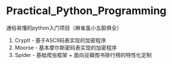 # Practical_Python_Programming
通俗易懂的python入门项目（麻雀虽小五脏俱全）
1. CrypIt - 基于ASCII码表实现的加密程序
2. Moorse - 基本摩尔斯密码表实现的加密程序
3. Spider - 基础爬虫框架 + 面向豆瓣图书排行榜的特性化定制
